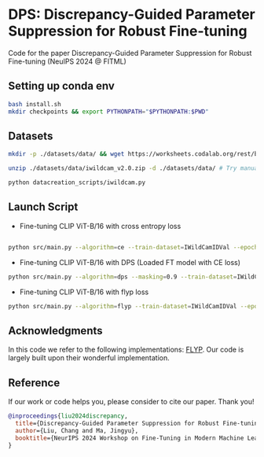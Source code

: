 # DPS: Discrepancy-Guided Parameter Suppression for Robust Fine-tuning

Code for the paper Discrepancy-Guided Parameter Suppression for Robust Fine-tuning (NeuIPS 2024 @ FITML)


## Setting up conda env
```bash
bash install.sh
mkdir checkpoints && export PYTHONPATH="$PYTHONPATH:$PWD"
```

## Datasets 

```bash
mkdir -p ./datasets/data/ && wget https://worksheets.codalab.org/rest/bundles/0x6313da2b204647e79a14b468131fcd64/contents/blob/ -O ./datasets/data/iwildcam_v2.0.zip --no-check-certificate

unzip ./datasets/data/iwildcam_v2.0.zip -d ./datasets/data/ # Try manually unzip if it doesn't work

python datacreation_scripts/iwildcam.py
```

## Launch Script

- Fine-tuning CLIP ViT-B/16 with cross entropy loss
```bash

python src/main.py --algorithm=ce --train-dataset=IWildCamIDVal --epochs=20 --lr=1e-5 --wd=0.2 --batch-size=64 --model=ViT-B/16 --eval-datasets=IWildCamIDVal,IWildCamID,IWildCamOOD --template=iwildcam_template  --save=./checkpoints/ --data-location=./datasets/data/ --ft_data="./datasets/csv/iwildcam_v2.0/train.csv" --csv-img-key filepath --csv-caption-key title --exp_name=iwildcam/ce_loss 

```

- Fine-tuning CLIP ViT-B/16 with DPS (Loaded FT model with CE loss)
```bash
python src/main.py --algorithm=dps --masking=0.9 --train-dataset=IWildCamIDVal --epochs=20 --lr=1e-5 --wd=0.2 --batch-size=64 --model=ViT-B/16 --eval-datasets=IWildCamIDVal,IWildCamID,IWildCamOOD --template=iwildcam_template  --save=./checkpoints/ --data-location=./datasets/data/ --ft_data="./datasets/csv/iwildcam_v2.0/train.csv" --csv-img-key filepath --csv-caption-key title --exp_name=iwildcam/dps_loss_mask0.9 --clip_load="./checkpoints/iwildcam/ce_loss/_BS64_WD0.2_LR1e-05_run1/checkpoint_7.pt"

```

- Fine-tuning CLIP ViT-B/16 with flyp loss
```bash
python src/main.py --algorithm=flyp --train-dataset=IWildCamIDVal --epochs=20 --lr=1e-5 --wd=0.2 --batch-size=64 --model=ViT-B/16 --eval-datasets=IWildCamIDVal,IWildCamID,IWildCamOOD --template=iwildcam_template  --save=./checkpoints/ --data-location=./datasets/data/ --ft_data="./datasets/csv/iwildcam_v2.0/train.csv" --csv-img-key filepath --csv-caption-key title --exp_name=iwildcam/flyp_loss

```


## Acknowledgments
In this code we refer to the following implementations: [FLYP](https://github.com/locuslab/FLYP/tree/main). Our code is largely built upon their wonderful implementation. 

## Reference

If our work or code helps you, please consider to cite our paper. Thank you!
```BibTeX
@inproceedings{liu2024discrepancy,
  title={Discrepancy-Guided Parameter Suppression for Robust Fine-tuning},
  author={Liu, Chang and Ma, Jingyu},
  booktitle={NeurIPS 2024 Workshop on Fine-Tuning in Modern Machine Learning: Principles and Scalability}
}
```
